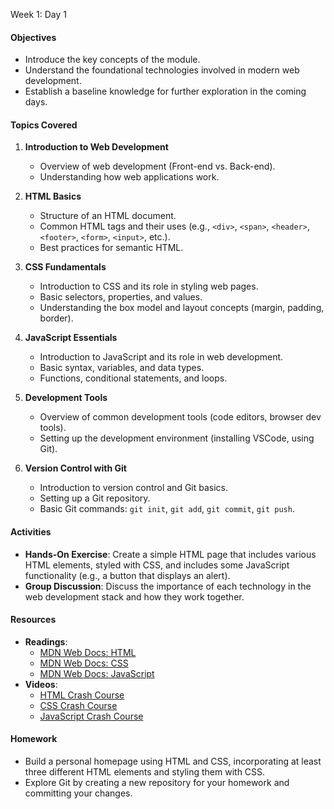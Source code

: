 Week 1: Day 1

#### Objectives
- Introduce the key concepts of the module.
- Understand the foundational technologies involved in modern web development.
- Establish a baseline knowledge for further exploration in the coming days.

#### Topics Covered

1. **Introduction to Web Development**
   - Overview of web development (Front-end vs. Back-end).
   - Understanding how web applications work.

2. **HTML Basics**
   - Structure of an HTML document.
   - Common HTML tags and their uses (e.g., `<div>`, `<span>`, `<header>`, `<footer>`, `<form>`, `<input>`, etc.).
   - Best practices for semantic HTML.

3. **CSS Fundamentals**
   - Introduction to CSS and its role in styling web pages.
   - Basic selectors, properties, and values.
   - Understanding the box model and layout concepts (margin, padding, border).

4. **JavaScript Essentials**
   - Introduction to JavaScript and its role in web development.
   - Basic syntax, variables, and data types.
   - Functions, conditional statements, and loops.

5. **Development Tools**
   - Overview of common development tools (code editors, browser dev tools).
   - Setting up the development environment (installing VSCode, using Git).

6. **Version Control with Git**
   - Introduction to version control and Git basics.
   - Setting up a Git repository.
   - Basic Git commands: `git init`, `git add`, `git commit`, `git push`.

#### Activities
- **Hands-On Exercise**: Create a simple HTML page that includes various HTML elements, styled with CSS, and includes some JavaScript functionality (e.g., a button that displays an alert).
- **Group Discussion**: Discuss the importance of each technology in the web development stack and how they work together.

#### Resources
- **Readings**:
  - [MDN Web Docs: HTML](https://developer.mozilla.org/en-US/docs/Web/HTML)
  - [MDN Web Docs: CSS](https://developer.mozilla.org/en-US/docs/Web/CSS)
  - [MDN Web Docs: JavaScript](https://developer.mozilla.org/en-US/docs/Web/JavaScript)
- **Videos**:
  - [HTML Crash Course](https://www.youtube.com/watch?v=UB1O30fR-EE)
  - [CSS Crash Course](https://www.youtube.com/watch?v=1Rs2ND1w3dI)
  - [JavaScript Crash Course](https://www.youtube.com/watch?v=W6NZfCO5SIk)

#### Homework
- Build a personal homepage using HTML and CSS, incorporating at least three different HTML elements and styling them with CSS.
- Explore Git by creating a new repository for your homework and committing your changes.

